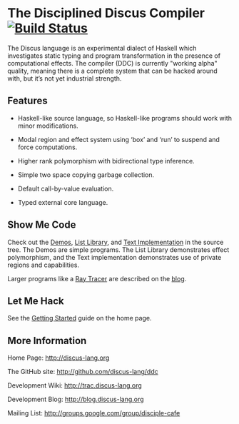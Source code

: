 # The Disciplined Discus Compiler [![Build Status](https://travis-ci.org/discus-lang/ddc.svg?branch=master)](https://travis-ci.org/discus-lang/ddc)

The Discus language is an experimental dialect of Haskell which investigates
static typing and program transformation in the presence of computational effects.
The compiler (DDC) is currently "working alpha" quality, meaning there is a
complete system that can be hacked around with, but it’s not yet industrial strength.


## Features

* Haskell-like source language, so Haskell-like programs should work with minor modifications.

* Modal region and effect system using ‘box’ and ‘run’ to suspend and force computations.

* Higher rank polymorphism with bidirectional type inference.

* Simple two space copying garbage collection.

* Default call-by-value evaluation.

* Typed external core language.


## Show Me Code

Check out the
[Demos](https://github.com/discus-lang/ddc/tree/master/test/ddc-demo/source/tetra),
[List Library](https://github.com/discus-lang/ddc/blob/master/src/s2/base/Data/List.ds), and
[Text Implementation](https://github.com/discus-lang/ddc/blob/master/src/s2/base/Data/Text/Base.ds)
in the source tree. The Demos are simple programs. The List Library demonstrates effect polymorphism, and the Text
implementation demonstrates use of private regions and capabilities.

Larger programs like a [Ray Tracer](http://disciple-devel.blogspot.com.au/2017/07/ray-tracer-demo.html)
are described on the [blog](http://disciple-devel.blogspot.com.au/).


## Let Me Hack

See the [Getting Started](http://discus-lang.org/section/01-GettingStarted.html) guide
on the home page.


## More Information

Home Page:              http://discus-lang.org

The GitHub site:        http://github.com/discus-lang/ddc

Development Wiki:       http://trac.discus-lang.org

Development Blog:       http://blog.discus-lang.org

Mailing List:           http://groups.google.com/group/disciple-cafe
